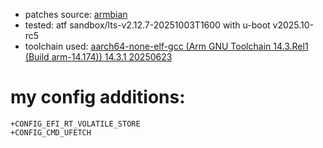 - patches source: [armbian](https://github.com/armbian/build/commit/d25a12e782aa988cd9c27a93eafd2bfef4cf1d8b)
- tested: atf sandbox/lts-v2.12.7-20251003T1600 with u-boot v2025.10-rc5
- toolchain used: [aarch64-none-elf-gcc (Arm GNU Toolchain 14.3.Rel1 (Build arm-14.174)) 14.3.1 20250623](https://developer.arm.com/downloads/-/arm-gnu-toolchain-downloads)

# my config additions:
```
+CONFIG_EFI_RT_VOLATILE_STORE
+CONFIG_CMD_UFETCH
```
